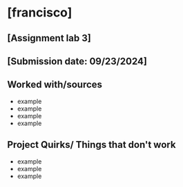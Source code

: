 # [francisco]
## [Assignment lab 3]
## [Submission date: 09/23/2024]
## Worked with/sources 
* example
* example
* example
* example
## Project Quirks/ Things that don't work
* example
* example
* example

